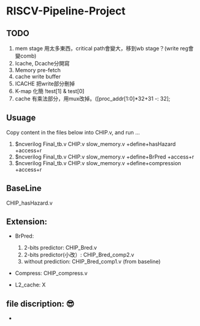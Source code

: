 # RISCV-Pipeline-Project

## TODO
1. mem stage 用太多東西，critical path會變大，移到wb stage？(write reg會變comb)
2. Icache, Dcache分開寫
3. Memory pre-fetch
4. cache write buffer
5. ICACHE 把write部分刪掉
6. K-map 化簡 !test[1] & test[0]
8. cache 有乘法部分，用mux改掉。([proc_addr[1:0]*32+31 -: 32];

## Usuage 
Copy content in the files below into CHIP.v, and run ...
1. $ncverilog Final_tb.v CHIP.v slow_memory.v +define+hasHazard +access+r
2. $ncverilog Final_tb.v CHIP.v slow_memory.v +define+BrPred +access+r
3. $ncverilog Final_tb.v CHIP.v slow_memory.v +define+compression +access+r 

## BaseLine
  CHIP_hasHazard.v
  
## Extension:

* BrPred:
  1. 2-bits predictor: CHIP_Bred.v
  2. 2-bits predictor(小改）:  CHIP_Bred_comp2.v 
  3. without prediction: CHIP_Bred_comp1.v (from baseline)

* Compress: 
  CHIP_compress.v

* L2_cache:
  X

## file discription: 😎
* 
